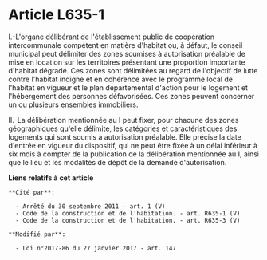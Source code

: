 # Article L635-1

I.-L'organe délibérant de l'établissement public de coopération intercommunale compétent en matière d'habitat ou, à défaut,
le conseil municipal peut délimiter des zones soumises à autorisation préalable de mise en location sur les territoires
présentant une proportion importante d'habitat dégradé. Ces zones sont délimitées au regard de l'objectif de lutte contre
l'habitat indigne et en cohérence avec le programme local de l'habitat en vigueur et le plan départemental d'action pour le
logement et l'hébergement des personnes défavorisées. Ces zones peuvent concerner un ou plusieurs ensembles immobiliers. 

II.-La délibération mentionnée au I peut fixer, pour chacune des zones géographiques qu'elle délimite, les catégories et
caractéristiques des logements qui sont soumis à autorisation préalable. Elle précise la date d'entrée en vigueur du
dispositif, qui ne peut être fixée à un délai inférieur à six mois à compter de la publication de la délibération mentionnée
au I, ainsi que le lieu et les modalités de dépôt de la demande d'autorisation.

**Liens relatifs à cet article**

	**Cité par**:

	  - Arrêté du 30 septembre 2011 - art. 1 (V)
	  - Code de la construction et de l'habitation. - art. R635-1 (V)
	  - Code de la construction et de l'habitation. - art. R635-3 (V)

	**Modifié par**:

	  - Loi n°2017-86 du 27 janvier 2017 - art. 147
